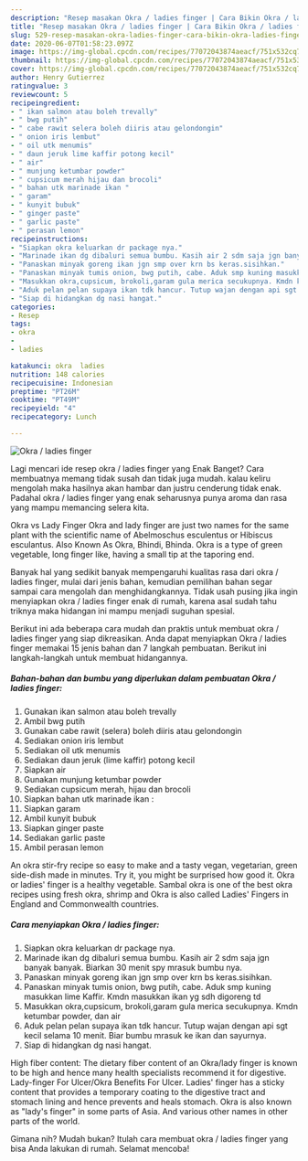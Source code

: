 ```yaml
---
description: "Resep masakan Okra / ladies finger | Cara Bikin Okra / ladies finger Yang Enak Dan Mudah"
title: "Resep masakan Okra / ladies finger | Cara Bikin Okra / ladies finger Yang Enak Dan Mudah"
slug: 529-resep-masakan-okra-ladies-finger-cara-bikin-okra-ladies-finger-yang-enak-dan-mudah
date: 2020-06-07T01:58:23.097Z
image: https://img-global.cpcdn.com/recipes/77072043874aeacf/751x532cq70/okra-ladies-finger-foto-resep-utama.jpg
thumbnail: https://img-global.cpcdn.com/recipes/77072043874aeacf/751x532cq70/okra-ladies-finger-foto-resep-utama.jpg
cover: https://img-global.cpcdn.com/recipes/77072043874aeacf/751x532cq70/okra-ladies-finger-foto-resep-utama.jpg
author: Henry Gutierrez
ratingvalue: 3
reviewcount: 5
recipeingredient:
- " ikan salmon atau boleh trevally"
- " bwg putih"
- " cabe rawit selera boleh diiris atau gelondongin"
- " onion iris lembut"
- " oil utk menumis"
- " daun jeruk lime kaffir potong kecil"
- " air"
- " munjung ketumbar powder"
- " cupsicum merah hijau dan brocoli"
- " bahan utk marinade ikan "
- " garam"
- " kunyit bubuk"
- " ginger paste"
- " garlic paste"
- " perasan lemon"
recipeinstructions:
- "Siapkan okra keluarkan dr package nya."
- "Marinade ikan dg dibaluri semua bumbu. Kasih air 2 sdm saja jgn banyak banyak. Biarkan 30 menit spy mrasuk bumbu nya."
- "Panaskan minyak goreng ikan jgn smp over krn bs keras.sisihkan."
- "Panaskan minyak tumis onion, bwg putih, cabe. Aduk smp kuning masukkan lime Kaffir. Kmdn masukkan ikan yg sdh digoreng td"
- "Masukkan okra,cupsicum, brokoli,garam gula merica secukupnya. Kmdn ketumbar powder, dan air"
- "Aduk pelan pelan supaya ikan tdk hancur. Tutup wajan dengan api sgt kecil selama 10 menit. Biar bumbu mrasuk ke ikan dan sayurnya."
- "Siap di hidangkan dg nasi hangat."
categories:
- Resep
tags:
- okra
- 
- ladies

katakunci: okra  ladies 
nutrition: 148 calories
recipecuisine: Indonesian
preptime: "PT26M"
cooktime: "PT49M"
recipeyield: "4"
recipecategory: Lunch

---
```



![Okra / ladies finger](https://img-global.cpcdn.com/recipes/77072043874aeacf/751x532cq70/okra-ladies-finger-foto-resep-utama.jpg)

Lagi mencari ide resep okra / ladies finger yang Enak Banget? Cara membuatnya memang tidak susah dan tidak juga mudah. kalau keliru mengolah maka hasilnya akan hambar dan justru cenderung tidak enak. Padahal okra / ladies finger yang enak seharusnya punya aroma dan rasa yang mampu memancing selera kita.

Okra vs Lady Finger Okra and lady finger are just two names for the same plant with the scientific name of Abelmoschus esculentus or Hibiscus esculantus. Also Known As Okra, Bhindi, Bhinda. Okra is a type of green vegetable, long finger like, having a small tip at the taporing end.

Banyak hal yang sedikit banyak mempengaruhi kualitas rasa dari okra / ladies finger, mulai dari jenis bahan, kemudian pemilihan bahan segar sampai cara mengolah dan menghidangkannya. Tidak usah pusing jika ingin menyiapkan okra / ladies finger enak di rumah, karena asal sudah tahu triknya maka hidangan ini mampu menjadi suguhan spesial.


Berikut ini ada beberapa cara mudah dan praktis untuk membuat okra / ladies finger yang siap dikreasikan. Anda dapat menyiapkan Okra / ladies finger memakai 15 jenis bahan dan 7 langkah pembuatan. Berikut ini langkah-langkah untuk membuat hidangannya.

<!--inarticleads1-->

##### Bahan-bahan dan bumbu yang diperlukan dalam pembuatan Okra / ladies finger:

1. Gunakan  ikan salmon atau boleh trevally
1. Ambil  bwg putih
1. Gunakan  cabe rawit (selera) boleh diiris atau gelondongin
1. Sediakan  onion iris lembut
1. Sediakan  oil utk menumis
1. Sediakan  daun jeruk (lime kaffir) potong kecil
1. Siapkan  air
1. Gunakan  munjung ketumbar powder
1. Sediakan  cupsicum merah, hijau dan brocoli
1. Siapkan  bahan utk marinade ikan :
1. Siapkan  garam
1. Ambil  kunyit bubuk
1. Siapkan  ginger paste
1. Sediakan  garlic paste
1. Ambil  perasan lemon


An okra stir-fry recipe so easy to make and a tasty vegan, vegetarian, green side-dish made in minutes. Try it, you might be surprised how good it. Okra or ladies&#39; finger is a healthy vegetable. Sambal okra is one of the best okra recipes using fresh okra, shrimp and Okra is also called Ladies&#39; Fingers in England and Commonwealth countries. 

<!--inarticleads2-->

##### Cara menyiapkan Okra / ladies finger:

1. Siapkan okra keluarkan dr package nya.
1. Marinade ikan dg dibaluri semua bumbu. Kasih air 2 sdm saja jgn banyak banyak. Biarkan 30 menit spy mrasuk bumbu nya.
1. Panaskan minyak goreng ikan jgn smp over krn bs keras.sisihkan.
1. Panaskan minyak tumis onion, bwg putih, cabe. Aduk smp kuning masukkan lime Kaffir. Kmdn masukkan ikan yg sdh digoreng td
1. Masukkan okra,cupsicum, brokoli,garam gula merica secukupnya. Kmdn ketumbar powder, dan air
1. Aduk pelan pelan supaya ikan tdk hancur. Tutup wajan dengan api sgt kecil selama 10 menit. Biar bumbu mrasuk ke ikan dan sayurnya.
1. Siap di hidangkan dg nasi hangat.


High fiber content: The dietary fiber content of an Okra/lady finger is known to be high and hence many health specialists recommend it for digestive. Lady-finger For Ulcer/Okra Benefits For Ulcer. Ladies&#39; finger has a sticky content that provides a temporary coating to the digestive tract and stomach lining and hence prevents and heals stomach. Okra is also known as &#34;lady&#39;s finger&#34; in some parts of Asia. And various other names in other parts of the world. 

Gimana nih? Mudah bukan? Itulah cara membuat okra / ladies finger yang bisa Anda lakukan di rumah. Selamat mencoba!
